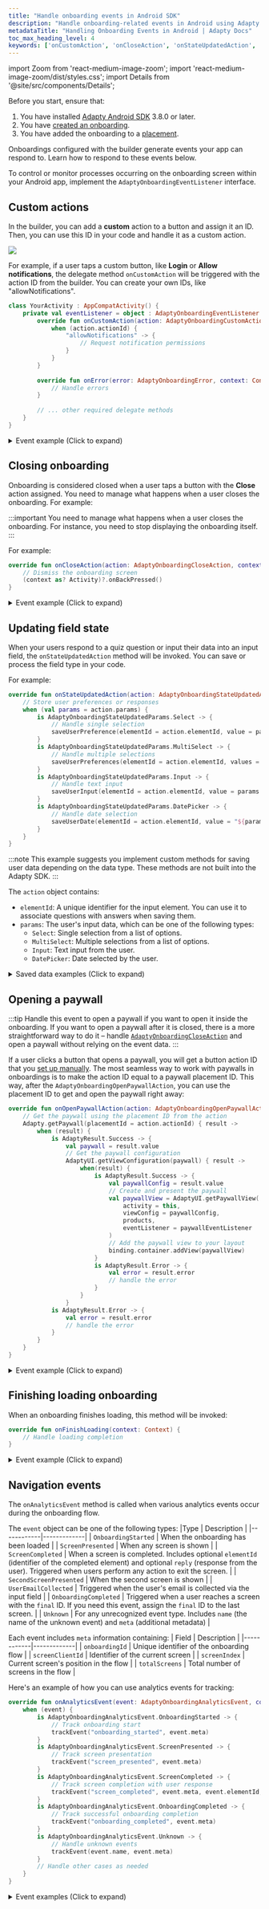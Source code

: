 ```yaml
---
title: "Handle onboarding events in Android SDK"
description: "Handle onboarding-related events in Android using Adapty."
metadataTitle: "Handling Onboarding Events in Android | Adapty Docs"
toc_max_heading_level: 4
keywords: ['onCustomAction', 'onCloseAction', 'onStateUpdatedAction', 'onOpenPaywallAction', 'onFinishLoading', 'onAnalyticsEvent', 'AdaptyOnboardingCustomAction']
---
```

import Zoom from 'react-medium-image-zoom';
import 'react-medium-image-zoom/dist/styles.css';
import Details from '@site/src/components/Details';

Before you start, ensure that:

1. You have installed [Adapty Android SDK](sdk-installation-android.md) 3.8.0 or later.
2. You have [created an onboarding](create-onboarding.md).
3. You have added the onboarding to a [placement](placements.md).

Onboardings configured with the builder generate events your app can respond to. Learn how to respond to these events below.

To control or monitor processes occurring on the onboarding screen within your Android app, implement the `AdaptyOnboardingEventListener` interface.

## Custom actions

In the builder, you can add a **custom** action to a button and assign it an ID. Then, you can use this ID in your code and handle it as a custom action. 

<Zoom>
  <img src={require('./img/ios-events-1.webp').default}
  style={{
    border: '1px solid #727272', /* border width and color */
    width: '700px', /* image width */
    display: 'block', /* for alignment */
    margin: '0 auto' /* center alignment */
  }}
/>
</Zoom>

For example, if a user taps a custom button, like **Login** or **Allow notifications**, the delegate method `onCustomAction` will be triggered with the action ID from the builder. You can create your own IDs, like "allowNotifications".

```kotlin showLineNumbers
class YourActivity : AppCompatActivity() {
    private val eventListener = object : AdaptyOnboardingEventListener {
        override fun onCustomAction(action: AdaptyOnboardingCustomAction, context: Context) {
            when (action.actionId) {
                "allowNotifications" -> {
                    // Request notification permissions
                }
            }
        }
        
        override fun onError(error: AdaptyOnboardingError, context: Context) {
            // Handle errors
        }
        
        // ... other required delegate methods
    }
}
```

<Details>
<summary>Event example (Click to expand)</summary>

```json
{
  "actionId": "allowNotifications",
  "meta": {
    "onboardingId": "onboarding_123",
    "screenClientId": "profile_screen",
    "screenIndex": 0,
    "screensTotal": 3
  }
}
```
</Details>

## Closing onboarding

Onboarding is considered closed when a user taps a button with the **Close** action assigned. You need to manage what happens when a user closes the onboarding. For example:

:::important
You need to manage what happens when a user closes the onboarding. For instance, you need to stop displaying the onboarding itself.
:::

For example:

```kotlin
override fun onCloseAction(action: AdaptyOnboardingCloseAction, context: Context) {
    // Dismiss the onboarding screen
    (context as? Activity)?.onBackPressed()
}
```

<Details>
<summary>Event example (Click to expand)</summary>

```json
{
  "action_id": "close_button",
  "meta": {
    "onboarding_id": "onboarding_123",
    "screen_cid": "final_screen",
    "screen_index": 3,
    "total_screens": 4
  }
}
```

</Details>

## Updating field state

When your users respond to a quiz question or input their data into an input field, the `onStateUpdatedAction` method will be invoked. You can save or process the field type in your code.

For example:

```kotlin
override fun onStateUpdatedAction(action: AdaptyOnboardingStateUpdatedAction, context: Context) {
    // Store user preferences or responses
    when (val params = action.params) {
        is AdaptyOnboardingStateUpdatedParams.Select -> {
            // Handle single selection
            saveUserPreference(elementId = action.elementId, value = params.value)
        }
        is AdaptyOnboardingStateUpdatedParams.MultiSelect -> {
            // Handle multiple selections
            saveUserPreferences(elementId = action.elementId, values = params.map { it.value })
        }
        is AdaptyOnboardingStateUpdatedParams.Input -> {
            // Handle text input
            saveUserInput(elementId = action.elementId, value = params.value)
        }
        is AdaptyOnboardingStateUpdatedParams.DatePicker -> {
            // Handle date selection
            saveUserDate(elementId = action.elementId, value = "${params.month}-${params.day}-${params.year}")
        }
    }
}
```

:::note
This example suggests you implement custom methods for saving user data depending on the data type. These methods are not built into the Adapty SDK.
:::

The `action` object contains:
- `elementId`: A unique identifier for the input element. You can use it to associate questions with answers when saving them.
- `params`: The user's input data, which can be one of the following types:
  - `Select`: Single selection from a list of options.
  - `MultiSelect`: Multiple selections from a list of options.
  - `Input`: Text input from the user.
  - `DatePicker`: Date selected by the user.

<Details>
<summary>Saved data examples (Click to expand)</summary>

```javascript
// Example of a saved select action
{
    "elementId": "preference_selector",
    "meta": {
        "onboardingId": "onboarding_123",
        "screenClientId": "preferences_screen",
        "screenIndex": 1,
        "screensTotal": 3
    },
    "params": {
        "type": "select",
        "value": {
            "id": "option_1",
            "value": "premium",
            "label": "Premium Plan"
        }
    }
}

// Example of a saved multi-select action
{
    "elementId": "interests_selector",
    "meta": {
        "onboardingId": "onboarding_123",
        "screenClientId": "interests_screen",
        "screenIndex": 2,
        "screensTotal": 3
    },
    "params": {
        "type": "multiSelect",
        "value": [
            {
                "id": "interest_1",
                "value": "sports",
                "label": "Sports"
            },
            {
                "id": "interest_2",
                "value": "music",
                "label": "Music"
            }
        ]
    }
}

// Example of a saved input action
{
    "elementId": "name_input",
    "meta": {
        "onboardingId": "onboarding_123",
        "screenClientId": "profile_screen",
        "screenIndex": 0,
        "screensTotal": 3
    },
    "params": {
        "type": "input",
        "value": {
            "type": "text",
            "value": "John Doe"
        }
    }
}

// Example of a saved date picker action
{
    "elementId": "birthday_picker",
    "meta": {
        "onboardingId": "onboarding_123",
        "screenClientId": "profile_screen",
        "screenIndex": 0,
        "screensTotal": 3
    },
"params": {
    "type": "datePicker",
    "value": {
        "day": 15,
        "month": 6,
        "year": 1990
        }
    }
}
```
</Details>

## Opening a paywall

:::tip
Handle this event to open a paywall if you want to open it inside the onboarding. If you want to open a paywall after it is closed, there is a more straightforward way to do it – handle [`AdaptyOnboardingCloseAction`](#closing-onboarding) and open a paywall without relying on the event data.
:::

If a user clicks a button that opens a paywall, you will get a button action ID that you [set up manually](get-paid-in-onboardings.md). The most seamless way to work with paywalls in onboardings is to make the action ID equal to a paywall placement ID. This way, after the `AdaptyOnboardingOpenPaywallAction`, you can use the placement ID to get and open the paywall right away:

```kotlin
override fun onOpenPaywallAction(action: AdaptyOnboardingOpenPaywallAction, context: Context) {
    // Get the paywall using the placement ID from the action
    Adapty.getPaywall(placementId = action.actionId) { result ->
        when (result) {
            is AdaptyResult.Success -> {
                val paywall = result.value
                // Get the paywall configuration
                AdaptyUI.getViewConfiguration(paywall) { result ->
                    when(result) {
                        is AdaptyResult.Success -> {
                            val paywallConfig = result.value
                            // Create and present the paywall
                            val paywallView = AdaptyUI.getPaywallView(
                                activity = this,
                                viewConfig = paywallConfig,
                                products,
                                eventListener = paywallEventListener
                            )
                            // Add the paywall view to your layout
                            binding.container.addView(paywallView)
                        }
                        is AdaptyResult.Error -> {
                            val error = result.error
                            // handle the error
                        }
                    }
                }
            is AdaptyResult.Error -> {
                val error = result.error
                // handle the error
            }        
        }
    }
}
```

<Details>
<summary>Event example (Click to expand)</summary>

```json
{
    "action_id": "premium_offer_1",
    "meta": {
        "onboarding_id": "onboarding_123",
        "screen_cid": "pricing_screen",
        "screen_index": 2,
        "total_screens": 4
    }
}
```

</Details>

## Finishing loading onboarding

When an onboarding finishes loading, this method will be invoked:

```kotlin
override fun onFinishLoading(context: Context) {
    // Handle loading completion
}
```


<Details>
<summary>Event example (Click to expand)</summary>

```json
{
    "meta": {
        "onboarding_id": "onboarding_123",
        "screen_cid": "welcome_screen",
        "screen_index": 0,
        "total_screens": 4
    }
}
```

</Details>

## Navigation events

The `onAnalyticsEvent` method is called when various analytics events occur during the onboarding flow.

The `event` object can be one of the following types:
|Type | Description |
|------------|-------------|
| `OnboardingStarted` | When the onboarding has been loaded |
| `ScreenPresented` | When any screen is shown |
| `ScreenCompleted` | When a screen is completed. Includes optional `elementId` (identifier of the completed element) and optional `reply` (response from the user). Triggered when users perform any action to exit the screen. |
| `SecondScreenPresented` | When the second screen is shown |
| `UserEmailCollected` | Triggered when the user's email is collected via the input field |
| `OnboardingCompleted` | Triggered when a user reaches a screen with the `final` ID. If you need this event, assign the `final` ID to the last screen. |
| `Unknown` | For any unrecognized event type. Includes `name` (the name of the unknown event) and `meta` (additional metadata) |

Each event includes `meta` information containing:
| Field | Description |
|------------|-------------|
| `onboardingId` | Unique identifier of the onboarding flow |
| `screenClientId` | Identifier of the current screen |
| `screenIndex` | Current screen's position in the flow |
| `totalScreens` | Total number of screens in the flow |

Here's an example of how you can use analytics events for tracking:

```kotlin
override fun onAnalyticsEvent(event: AdaptyOnboardingAnalyticsEvent, context: Context) {
    when (event) {
        is AdaptyOnboardingAnalyticsEvent.OnboardingStarted -> {
            // Track onboarding start
            trackEvent("onboarding_started", event.meta)
        }
        is AdaptyOnboardingAnalyticsEvent.ScreenPresented -> {
            // Track screen presentation
            trackEvent("screen_presented", event.meta)
        }
        is AdaptyOnboardingAnalyticsEvent.ScreenCompleted -> {
            // Track screen completion with user response
            trackEvent("screen_completed", event.meta, event.elementId, event.reply)
        }
        is AdaptyOnboardingAnalyticsEvent.OnboardingCompleted -> {
            // Track successful onboarding completion
            trackEvent("onboarding_completed", event.meta)
        }
        is AdaptyOnboardingAnalyticsEvent.Unknown -> {
            // Handle unknown events
            trackEvent(event.name, event.meta)
        }
        // Handle other cases as needed
    }
}
``` 

<Details>
<summary>Event examples (Click to expand)</summary>

```javascript
// OnboardingStarted
{
  "name": "onboarding_started",
  "meta": {
    "onboarding_id": "onboarding_123",
    "screen_cid": "welcome_screen",
    "screen_index": 0,
    "total_screens": 4
  }
}

// ScreenPresented

{
    "name": "screen_presented",
    "meta": {
        "onboarding_id": "onboarding_123",
        "screen_cid": "interests_screen",
        "screen_index": 2,
        "total_screens": 4
    }
}

// ScreenCompleted

{
    "name": "screen_completed",
    "meta": {
        "onboarding_id": "onboarding_123",
        "screen_cid": "profile_screen",
        "screen_index": 1,
        "total_screens": 4
    },
    "params": {
        "element_id": "profile_form",
        "reply": "success"
    }
}

// SecondScreenPresented

{
    "name": "second_screen_presented",
    "meta": {
        "onboarding_id": "onboarding_123",
        "screen_cid": "profile_screen",
        "screen_index": 1,
        "total_screens": 4
    }
}

// UserEmailCollected

{
    "name": "user_email_collected",
    "meta": {
        "onboarding_id": "onboarding_123",
        "screen_cid": "profile_screen",
        "screen_index": 1,
        "total_screens": 4
    }
}

// OnboardingCompleted

{
    "name": "onboarding_completed",
    "meta": {
        "onboarding_id": "onboarding_123",
        "screen_cid": "final_screen",
        "screen_index": 3,
        "total_screens": 4
    }
}

```

</Details>